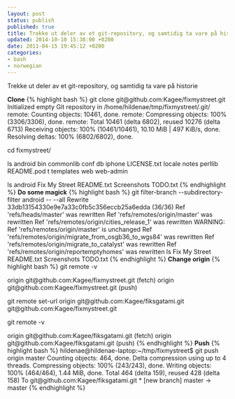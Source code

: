 ```yaml
---
layout: post
status: publish
published: true
title: Trekke ut deler av et git-repository, og samtidig ta vare på historie
updated: 2014-10-10 15:38:00 +0200
date: 2011-04-15 19:45:12 +0200
categories:
- bash
- norwegian
---
```

Trekke ut deler av et git-repository, og samtidig ta vare på historie
<!--more-->
<p><strong>Clone</strong>
{% highlight bash %}
git clone git@github.com:Kagee/fixmystreet.git
Initialized empty Git repository in /home/hildenae/tmp/fixmystreet/.git/
remote: Counting objects: 10461, done.
remote: Compressing objects: 100% (3306/3306), done.
remote: Total 10461 (delta 6802), reused 10276 (delta 6713)
Receiving objects: 100% (10461/10461), 10.10 MiB | 497 KiB/s, done.
Resolving deltas: 100% (6802/6802), done.</p>
<p>cd fixmystreet/</p>
<p>ls
android  bin  commonlib  conf  db  iphone  LICENSE.txt  locale  notes  perllib  README.pod  t  templates  web  web-admin</p>
<p>ls android
Fix My Street  README.txt  Screenshots  TODO.txt
{% endhighlight %}
<strong>Do some magick</strong>
{% highlight bash %}
git filter-branch --subdirectory-filter android -- --all
Rewrite 33db13154330e9e7a33c0fb5c356eccb25a6edda (36/36)
Ref 'refs/heads/master' was rewritten
Ref 'refs/remotes/origin/master' was rewritten
Ref 'refs/remotes/origin/cities_release_1' was rewritten
WARNING: Ref 'refs/remotes/origin/master' is unchanged
Ref 'refs/remotes/origin/migrate_from_osgb36_to_wgs84' was rewritten
Ref 'refs/remotes/origin/migrate_to_catalyst' was rewritten
Ref 'refs/remotes/origin/reportemptyhomes' was rewritten
ls
Fix My Street  README.txt  Screenshots  TODO.txt
{% endhighlight %}
<strong>Change origin</strong>
{% highlight bash %}
git remote -v</p>
<p>origin	git@github.com:Kagee/fixmystreet.git (fetch)
origin	git@github.com:Kagee/fixmystreet.git (push)</p>
<p>git remote set-url origin git@github.com:Kagee/fiksgatami.git git@github.com:Kagee/fixmystreet.git</p>
<p>git remote -v</p>
<p>origin	git@github.com:Kagee/fiksgatami.git (fetch)
origin	git@github.com:Kagee/fiksgatami.git (push)
{% endhighlight %}
<strong>Push</strong>
{% highlight bash %}
hildenae@hildenae-laptop:~/tmp/fixmystreet$ git push origin master
Counting objects: 464, done.
Delta compression using up to 4 threads.
Compressing objects: 100% (243/243), done.
Writing objects: 100% (464/464), 1.44 MiB, done.
Total 464 (delta 159), reused 428 (delta 158)
To git@github.com:Kagee/fiksgatami.git
 * [new branch]      master -&gt; master
{% endhighlight %}</p>
